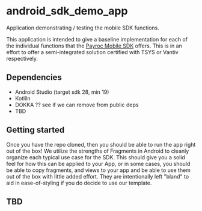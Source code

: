 # android_sdk_demo_app
Application demonstrating / testing the mobile SDK functions. 

This application is intended to give a baseline implementation for each of the individual functions that the [Payroc Mobile SDK](https://github.com/payroc/android_pos_sdk) offers. This is in an effort to offer a semi-integrated solution certified with TSYS or Vantiv respectively. 

## Dependencies
- Android Studio (target sdk 28, min 19)
- Kotliln
- DOKKA  ?? see if we can remove from public deps
- TBD

## Getting started
Once you have the repo cloned, then you should be able to run the app right out of the box! We utilize the strengths of Fragments in Android to cleanly organize each typical use case for the SDK. This should give you a solid feel for how this can be applied to your App, or in some cases, 
you should be able to copy fragments, and views to your app and be able to use them out of the box with little added effort. They are intentionally left "bland" to aid in ease-of-styling if you do decide to use our template.

## TBD 

